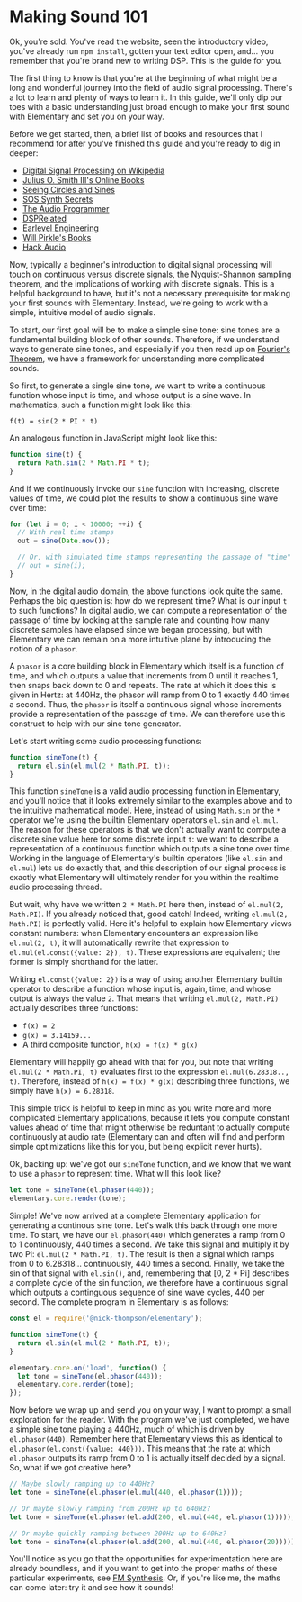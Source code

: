 # Making Sound 101

Ok, you're sold. You've read the website, seen the introductory video, you've already
run `npm install`, gotten your text editor open, and... you remember that you're brand
new to writing DSP. This is the guide for you.

The first thing to know is that you're at the beginning of what might be a long and wonderful
journey into the field of audio signal processing. There's a lot to learn and plenty of ways
to learn it. In this guide, we'll only dip our toes with a basic understanding just broad
enough to make your first sound with Elementary and set you on your way.

Before we get started, then, a brief list of books and resources that I recommend for after
you've finished this guide and you're ready to dig in deeper:

* [Digital Signal Processing on Wikipedia](https://en.wikipedia.org/wiki/Digital_signal_processing)
* [Julius O. Smith III's Online Books](https://ccrma.stanford.edu/~jos/)
* [Seeing Circles and Sines](https://jackschaedler.github.io/circles-sines-signals/)
* [SOS Synth Secrets](https://www.soundonsound.com/synthesizers/synth-secrets)
* [The Audio Programmer](https://theaudioprogrammer.com/)
* [DSPRelated](https://www.dsprelated.com/)
* [Earlevel Engineering](https://www.earlevel.com/main/)
* [Will Pirkle's Books](http://www.willpirkle.com/)
* [Hack Audio](https://www.hackaudio.com/)

Now, typically a beginner's introduction to digital signal processing will touch on continuous versus
discrete signals, the Nyquist-Shannon sampling theorem, and the implications of working with discrete
signals. This is a helpful background to have, but it's not a necessary prerequisite for making your
first sounds with Elementary. Instead, we're going to work with a simple, intuitive model of audio signals.

To start, our first goal will be to make a simple sine tone: sine tones are a fundamental
building block of other sounds. Therefore, if we understand ways to generate sine tones, and
especially if you then read up on [Fourier's Theorem](https://en.wikipedia.org/wiki/Fourier_series), we have
a framework for understanding more complicated sounds.

So first, to generate a single sine tone, we want to write a continuous function whose
input is time, and whose output is a sine wave. In mathematics, such a function might
look like this:

```
f(t) = sin(2 * PI * t)
```

An analogous function in JavaScript might look like this:

```js
function sine(t) {
  return Math.sin(2 * Math.PI * t);
}
```

And if we continuously invoke our `sine` function with increasing, discrete values
of time, we could plot the results to show a continuous sine wave over time:

```js
for (let i = 0; i < 10000; ++i) {
  // With real time stamps
  out = sine(Date.now());

  // Or, with simulated time stamps representing the passage of "time"
  // out = sine(i);
}
```

Now, in the digital audio domain, the above functions look quite the same. Perhaps
the big question is: how do we represent time? What is our input `t` to such functions?
In digital audio, we can compute a representation of the passage of time by looking at the
sample rate and counting how many discrete samples have elapsed since we began processing,
but with Elementary we can remain on a more intuitive plane by introducing the notion of a `phasor`.

A `phasor` is a core building block in Elementary which itself is a function of time, and which
outputs a value that increments from 0 until it reaches 1, then snaps back down to 0 and repeats. The
rate at which it does this is given in Hertz: at 440Hz, the phasor will ramp from 0 to 1 exactly 440 times
a second. Thus, the `phasor` is itself a continuous signal whose increments provide a representation of the
passage of time. We can therefore use this construct to help with our sine tone generator.

Let's start writing some audio processing functions:

```js
function sineTone(t) {
  return el.sin(el.mul(2 * Math.PI, t));
}
```

This function `sineTone` is a valid audio processing function in Elementary, and you'll notice
that it looks extremely similar to the examples above and to the intuitive mathematical model. Here,
instead of using `Math.sin` or the `*` operator we're using the builtin Elementary operators `el.sin` and
`el.mul`. The reason for these operators is that we don't actually want to compute a discrete sine value here
for some discrete input `t`: we want to describe a representation of a continuous function which outputs
a sine tone over time. Working in the language of Elementary's builtin operators (like `el.sin` and `el.mul`)
lets us do exactly that, and this description of our signal process is exactly what Elementary will ultimately
render for you within the realtime audio processing thread.

But wait, why have we written `2 * Math.PI` here then, instead of `el.mul(2, Math.PI)`. If you already noticed that,
good catch! Indeed, writing `el.mul(2, Math.PI)` is perfectly valid. Here it's helpful to explain how Elementary views
constant numbers: when Elementary encounters an expression like `el.mul(2, t)`, it will automatically rewrite that
expression to `el.mul(el.const({value: 2}), t)`. These expressions are equivalent; the former is simply shorthand for the
latter.

Writing `el.const({value: 2})` is a way of using another Elementary builtin operator to describe a function whose input
is, again, time, and whose output is always the value `2`. That means that writing `el.mul(2, Math.PI)` actually describes
three functions:

- `f(x) = 2`
- `g(x) = 3.14159...`
- A third composite function, `h(x) = f(x) * g(x)`

Elementary will happily go ahead with that for you, but note that writing `el.mul(2 * Math.PI, t)` evaluates first to the
expression `el.mul(6.28318.., t)`. Therefore, instead of `h(x) = f(x) * g(x)` describing three functions, we simply have `h(x) = 6.28318`.

This simple trick is helpful to keep in mind as you write more and more complicated Elementary applications, because
it lets you compute constant values ahead of time that might otherwise be reduntant to actually compute continuously
at audio rate (Elementary can and often will find and perform simple optimizations like this for you, but being explicit never hurts).

Ok, backing up: we've got our `sineTone` function, and we know that we want to use a `phasor` to represent time. What
will this look like?

```js
let tone = sineTone(el.phasor(440));
elementary.core.render(tone);
```

Simple! We've now arrived at a complete Elementary application for generating a continous sine tone. Let's
walk this back through one more time. To start, we have our `el.phasor(440)` which generates a ramp from 0 to 1
continuously, 440 times a second. We take this signal and multiply it by two Pi: `el.mul(2 * Math.PI, t)`. The result
is then a signal which ramps from 0 to 6.28318... continuously, 440 times a second. Finally, we take the sin of that signal
with `el.sin()`, and, remembering that [0, 2 * Pi] describes a complete cycle of the sin function, we therefore have a continuous
signal which outputs a continguous sequence of sine wave cycles, 440 per second. The complete program in Elementary is as follows:

```js
const el = require('@nick-thompson/elementary');

function sineTone(t) {
  return el.sin(el.mul(2 * Math.PI, t));
}

elementary.core.on('load', function() {
  let tone = sineTone(el.phasor(440));
  elementary.core.render(tone);
});
```

Now before we wrap up and send you on your way, I want to prompt a small exploration for the reader. With the program
we've just completed, we have a simple sine tone playing a 440Hz, much of which is driven by `el.phasor(440)`. Remember here
that Elementary views this as identical to `el.phasor(el.const({value: 440}))`. This means that the rate at which `el.phasor`
outputs its ramp from 0 to 1 is actually itself decided by a signal. So, what if we got creative here?

```js
// Maybe slowly ramping up to 440Hz?
let tone = sineTone(el.phasor(el.mul(440, el.phasor(1))));

// Or maybe slowly ramping from 200Hz up to 640Hz?
let tone = sineTone(el.phasor(el.add(200, el.mul(440, el.phasor(1)))));

// Or maybe quickly ramping between 200Hz up to 640Hz?
let tone = sineTone(el.phasor(el.add(200, el.mul(440, el.phasor(20)))));
```

You'll notice as you go that the opportunities for experimentation here are already boundless, and if you want to
get into the proper maths of these particular experiments, see [FM Synthesis](https://en.wikipedia.org/wiki/Frequency_modulation_synthesis).
Or, if you're like me, the maths can come later: try it and see how it sounds!
